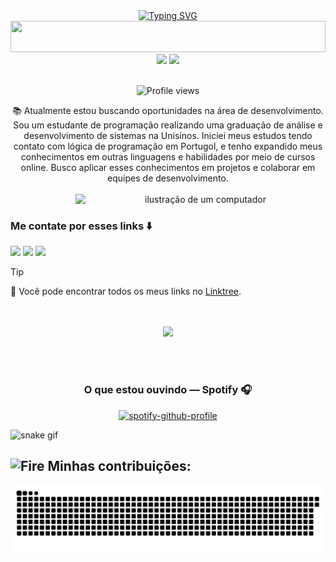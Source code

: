 <div align="center" style="text-align: center;">
  <a href="https://git.io/typing-svg">
    <img src="https://readme-typing-svg.herokuapp.com/?center=true&vCenter=true&color=A020F0&lines=Hello,+I+am+Andrei+👋;I+am+a+Full-Stack+developer+💻;Welcome+to+my+profile+😁+" alt="Typing SVG">
  </a>
</div>

<img width="100%" height="50" src="https://i.imgur.com/dBaSKWF.gif" />

<div align="center">
  
  <img height="150em" src="https://github-readme-stats-sigma-five.vercel.app/api?username=andreihammes&show_icons=true&theme=midnight-purple&include_all_commits=true&count_private=true"/>
  <img height="150em" src="https://github-readme-stats-sigma-five.vercel.app/api/top-langs/?username=andreihammes&theme=midnight-purple&hide_border=false&&layout=compact"/>
</div>
<br>

<p align="center"><img src="https://komarev.com/ghpvc/?username=AndreiHammes&color=blueviolet" alt="Profile views" /></p>

<p align="center">📚 Atualmente estou buscando oportunidades na área de desenvolvimento. Sou um estudante de programação realizando uma graduação de análise e desenvolvimento de sistemas na Unisinos. Iniciei meus estudos tendo contato com lógica de programação em Portugol, e tenho expandido meus conhecimentos em outras linguagens e habilidades por meio de cursos online. Busco aplicar esses conhecimentos em projetos e colaborar em equipes de desenvolvimento.
<br>
<br>
<img src="https://raw.githubusercontent.com/MicaelliMedeiros/micaellimedeiros/master/image/computer-illustration.png" alt="ilustração de um computador" min-width="400px" max-width="400px" width="400px" align="right">
<br>

### Me contate por esses links ⬇️
<a href="https://www.instagram.com/andreihammes/?igsh=MWhoYzZwZnhoeWFlNw%3D%3D" target="_blank"><img src="https://img.shields.io/badge/Instagram-%23A020F0?style=for-the-badge&logo=instagram&logoColor=white" target="_blank"></a>
<a href="mailto:andreihammes1067@gmail.com"><img src="https://img.shields.io/badge/Gmail-%23A020F0?style=for-the-badge&logo=gmail&logoColor=white" target="_blank"></a>
<a href="https://www.linkedin.com/in/andrei-hammes/" target="_blank"><img src="https://img.shields.io/badge/LinkedIn-%23A020F0?style=for-the-badge&logo=linkedin&logoColor=white" target="_blank"></a>

> [!TIP]  
> 🌲 Você pode encontrar todos os meus links no <a href="https://linktr.ee/andreihammes" target="_blank">Linktree</a>. <br> <br>


<br>

<div align="center">
  <img src="https://skillicons.dev/icons?i=py,js,html,css,java,git&perline=14" />
</div>

<br> <br>
<div align="center">
  
### O que estou ouvindo — Spotify 🎧 
[![spotify-github-profile](https://spotify-github-profile.kittinanx.com/api/view?uid=22azzpc3g3whsq5vlnkrctj6q&cover_image=true&theme=novatorem&show_offline=false&background_color=121212&interchange=false&bar_color=53b14f&bar_color_cover=false)](https://github.com/kittinan/spotify-github-profile)

</div>




![snake gif](https://github.com/AndreiHammes/AndreiHammes/blob/output/github-contribution-grid-snake-dark.svg.gif)
## <img src="https://raw.githubusercontent.com/Tarikul-Islam-Anik/Animated-Fluent-Emojis/master/Emojis/Travel%20and%20places/Fire.png" alt="Fire" width="25" height="25" /> Minhas contribuições:
<img alt="snake eating my contributions" src="https://raw.githubusercontent.com/ViictorrMillan/ViictorrMillan/output/github-contribution-grid-snake-dark.svg" />
